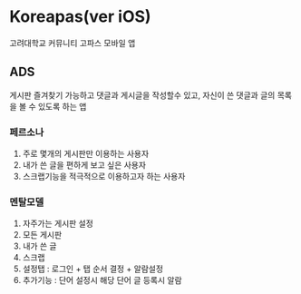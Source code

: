 # Koreapas(ver iOS)
고려대학교 커뮤니티 고파스 모바일 앱

## ADS

게시판 즐겨찾기 가능하고 댓글과 게시글을 작성할수 있고, 자신이 쓴 댓글과 글의 목록을 볼 수 있도록 하는 앱

### 페르소나
1. 주로 몇개의 게시판만 이용하는 사용자
2. 내가 쓴 글을 편하게 보고 싶은 사용자
3. 스크랩기능을 적극적으로 이용하고자 하는 사용자

### 멘탈모델

1. 자주가는 게시판 설정
2. 모든 게시판
3. 내가 쓴 글
2. 스크랩
3. 설정탭 : 로그인 + 탭 순서 결정 + 알람설정
4. 추가기능 : 단어 설정시 해당 단어 글 등록시 알람

